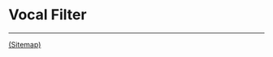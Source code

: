 # Vocal Filter

---

[(Sitemap)](https://github.com/way-of-the-sunvox/Way-of-the-SunVox/blob/master/Sitemap.md)
